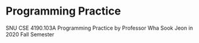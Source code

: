 # Programming Practice
SNU CSE 4190.103A Programming Practice by Professor Wha Sook Jeon in 2020 Fall Semester
